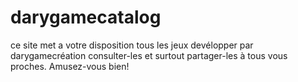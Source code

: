 # darygamecatalog
ce site met a votre disposition tous les jeux devélopper par darygamecréation
consulter-les et surtout partager-les à tous vous proches.
Amusez-vous bien!
